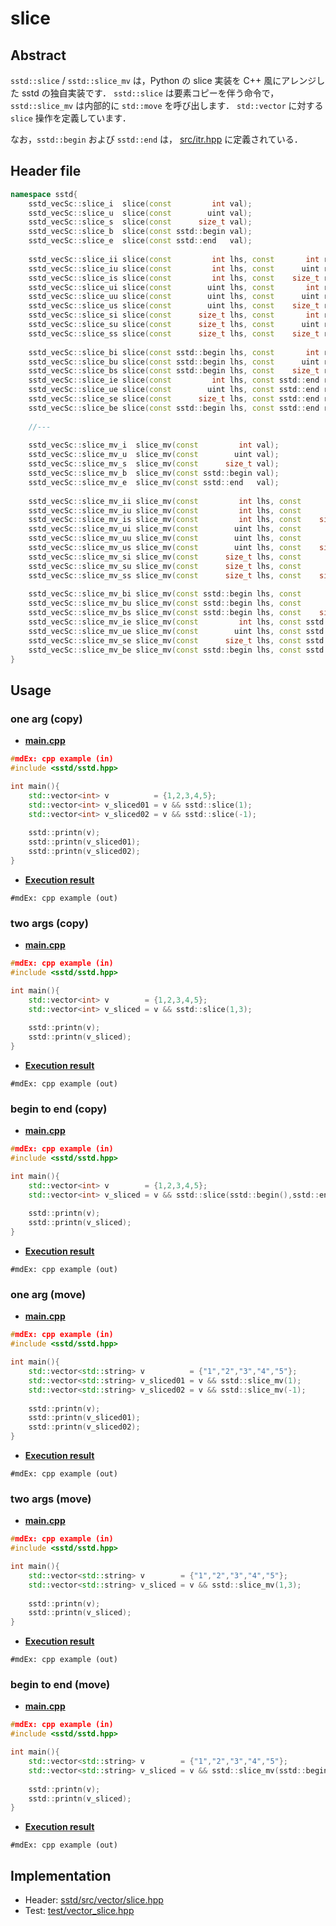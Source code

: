 # slice
## Abstract
`sstd::slice` / `sstd::slice_mv` は，Python の slice 実装を C++ 風にアレンジした sstd の独自実装です．
`sstd::slice` は要素コピーを伴う命令で，`sstd::slice_mv` は内部的に `std::move` を呼び出します．
`std::vector` に対する `slice` 操作を定義しています．

なお，`sstd::begin` および `sstd::end` は，
[src/itr.hpp](https://github.com/admiswalker/SubStandardLibrary-SSTD-/blob/master/sstd/src/itr.hpp) に定義されている．

## Header file
```cpp
namespace sstd{
    sstd_vecSc::slice_i  slice(const         int val);
    sstd_vecSc::slice_u  slice(const        uint val);
    sstd_vecSc::slice_s  slice(const      size_t val);
    sstd_vecSc::slice_b  slice(const sstd::begin val);
    sstd_vecSc::slice_e  slice(const sstd::end   val);
    
    sstd_vecSc::slice_ii slice(const         int lhs, const       int rhs);
    sstd_vecSc::slice_iu slice(const         int lhs, const      uint rhs);
    sstd_vecSc::slice_is slice(const         int lhs, const    size_t rhs);
    sstd_vecSc::slice_ui slice(const        uint lhs, const       int rhs);
    sstd_vecSc::slice_uu slice(const        uint lhs, const      uint rhs);
    sstd_vecSc::slice_us slice(const        uint lhs, const    size_t rhs);
    sstd_vecSc::slice_si slice(const      size_t lhs, const       int rhs);
    sstd_vecSc::slice_su slice(const      size_t lhs, const      uint rhs);
    sstd_vecSc::slice_ss slice(const      size_t lhs, const    size_t rhs);
    
    sstd_vecSc::slice_bi slice(const sstd::begin lhs, const       int rhs);
    sstd_vecSc::slice_bu slice(const sstd::begin lhs, const      uint rhs);
    sstd_vecSc::slice_bs slice(const sstd::begin lhs, const    size_t rhs);
    sstd_vecSc::slice_ie slice(const         int lhs, const sstd::end rhs);
    sstd_vecSc::slice_ue slice(const        uint lhs, const sstd::end rhs);
    sstd_vecSc::slice_se slice(const      size_t lhs, const sstd::end rhs);
    sstd_vecSc::slice_be slice(const sstd::begin lhs, const sstd::end rhs);
    
    //---
    
    sstd_vecSc::slice_mv_i  slice_mv(const         int val);
    sstd_vecSc::slice_mv_u  slice_mv(const        uint val);
    sstd_vecSc::slice_mv_s  slice_mv(const      size_t val);
    sstd_vecSc::slice_mv_b  slice_mv(const sstd::begin val);
    sstd_vecSc::slice_mv_e  slice_mv(const sstd::end   val);
    
    sstd_vecSc::slice_mv_ii slice_mv(const         int lhs, const       int rhs);
    sstd_vecSc::slice_mv_iu slice_mv(const         int lhs, const      uint rhs);
    sstd_vecSc::slice_mv_is slice_mv(const         int lhs, const    size_t rhs);
    sstd_vecSc::slice_mv_ui slice_mv(const        uint lhs, const       int rhs);
    sstd_vecSc::slice_mv_uu slice_mv(const        uint lhs, const      uint rhs);
    sstd_vecSc::slice_mv_us slice_mv(const        uint lhs, const    size_t rhs);
    sstd_vecSc::slice_mv_si slice_mv(const      size_t lhs, const       int rhs);
    sstd_vecSc::slice_mv_su slice_mv(const      size_t lhs, const      uint rhs);
    sstd_vecSc::slice_mv_ss slice_mv(const      size_t lhs, const    size_t rhs);
    
    sstd_vecSc::slice_mv_bi slice_mv(const sstd::begin lhs, const       int rhs);
    sstd_vecSc::slice_mv_bu slice_mv(const sstd::begin lhs, const      uint rhs);
    sstd_vecSc::slice_mv_bs slice_mv(const sstd::begin lhs, const    size_t rhs);
    sstd_vecSc::slice_mv_ie slice_mv(const         int lhs, const sstd::end rhs);
    sstd_vecSc::slice_mv_ue slice_mv(const        uint lhs, const sstd::end rhs);
    sstd_vecSc::slice_mv_se slice_mv(const      size_t lhs, const sstd::end rhs);
    sstd_vecSc::slice_mv_be slice_mv(const sstd::begin lhs, const sstd::end rhs);
}
```

## Usage

### one arg (copy)
- <u>**main.cpp**</u>
```c++
#mdEx: cpp example (in)
#include <sstd/sstd.hpp>

int main(){
    std::vector<int> v          = {1,2,3,4,5};
    std::vector<int> v_sliced01 = v && sstd::slice(1);
    std::vector<int> v_sliced02 = v && sstd::slice(-1);
    
    sstd::printn(v);
    sstd::printn(v_sliced01);
    sstd::printn(v_sliced02);
}
```
- <u>**Execution result**</u>
```
#mdEx: cpp example (out)
```

### two args (copy)
- <u>**main.cpp**</u>
```c++
#mdEx: cpp example (in)
#include <sstd/sstd.hpp>

int main(){
    std::vector<int> v        = {1,2,3,4,5};
    std::vector<int> v_sliced = v && sstd::slice(1,3);
    
    sstd::printn(v);
    sstd::printn(v_sliced);
}
```
- <u>**Execution result**</u>
```
#mdEx: cpp example (out)
```

### begin to end (copy)
- <u>**main.cpp**</u>
```c++
#mdEx: cpp example (in)
#include <sstd/sstd.hpp>

int main(){
    std::vector<int> v        = {1,2,3,4,5};
    std::vector<int> v_sliced = v && sstd::slice(sstd::begin(),sstd::end());
    
    sstd::printn(v);
    sstd::printn(v_sliced);
}
```
- <u>**Execution result**</u>
```
#mdEx: cpp example (out)
```

### one arg (move)
- <u>**main.cpp**</u>
```c++
#mdEx: cpp example (in)
#include <sstd/sstd.hpp>

int main(){
    std::vector<std::string> v          = {"1","2","3","4","5"};
    std::vector<std::string> v_sliced01 = v && sstd::slice_mv(1);
    std::vector<std::string> v_sliced02 = v && sstd::slice_mv(-1);
    
    sstd::printn(v);
    sstd::printn(v_sliced01);
    sstd::printn(v_sliced02);
}
```
- <u>**Execution result**</u>
```
#mdEx: cpp example (out)
```

### two args (move)
- <u>**main.cpp**</u>
```c++
#mdEx: cpp example (in)
#include <sstd/sstd.hpp>

int main(){
    std::vector<std::string> v        = {"1","2","3","4","5"};
    std::vector<std::string> v_sliced = v && sstd::slice_mv(1,3);
    
    sstd::printn(v);
    sstd::printn(v_sliced);
}
```
- <u>**Execution result**</u>
```
#mdEx: cpp example (out)
```

### begin to end (move)
- <u>**main.cpp**</u>
```c++
#mdEx: cpp example (in)
#include <sstd/sstd.hpp>

int main(){
    std::vector<std::string> v        = {"1","2","3","4","5"};
    std::vector<std::string> v_sliced = v && sstd::slice_mv(sstd::begin(),sstd::end());
    
    sstd::printn(v);
    sstd::printn(v_sliced);
}
```
- <u>**Execution result**</u>
```
#mdEx: cpp example (out)
```


## Implementation
- Header: [sstd/src/vector/slice.hpp](https://github.com/admiswalker/SubStandardLibrary-SSTD-/blob/master/sstd/src/vector/slice.hpp)
- Test: [test/vector_slice.hpp](https://github.com/admiswalker/SubStandardLibrary-SSTD-/blob/master/test/vector_slice.hpp)


